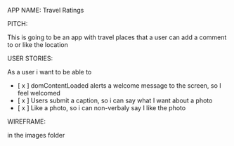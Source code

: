 APP NAME: Travel Ratings

PITCH: 

This is going to be an app with travel places that a user can add a comment to or like the location 

USER STORIES:

As a user i want to be able to 

- [ x ] domContentLoaded alerts a welcome message to the screen, so I feel welcomed
- [ x ] Users submit a caption, so i can say what I want about a photo
- [ x ] Like a photo, so i can non-verbaly say I like the photo

WIREFRAME:

in the images folder



